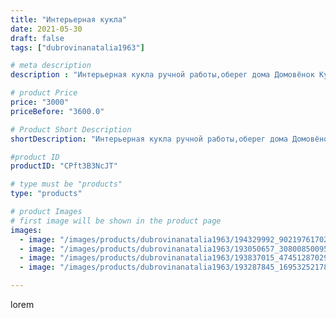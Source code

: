 ```yaml
---
title: "Интерьерная кукла"
date: 2021-05-30
draft: false
tags: ["dubrovinanatalia1963"]

# meta description
description : "Интерьерная кукла ручной работы,оберег дома Домовёнок Кузя."

# product Price
price: "3000"
priceBefore: "3600.0"

# Product Short Description
shortDescription: "Интерьерная кукла ручной работы,оберег дома Домовёнок Кузя."

#product ID
productID: "CPft3B3NcJT"

# type must be "products"
type: "products"

# product Images
# first image will be shown in the product page
images:
  - image: "/images/products/dubrovinanatalia1963/194329992_902197617026173_578451085326098929_n.jpg"
  - image: "/images/products/dubrovinanatalia1963/193050657_308008500954173_981731826573648181_n.jpg"
  - image: "/images/products/dubrovinanatalia1963/193837015_474512870292053_7357806871885209747_n.jpg"
  - image: "/images/products/dubrovinanatalia1963/193287845_169532521787781_2401071532672370052_n.jpg"

---
```

lorem
